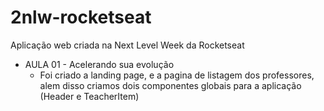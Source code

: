 # 2nlw-rocketseat
Aplicação web criada na Next Level Week da Rocketseat

  - AULA 01 - Acelerando sua evolução
    * Foi criado a landing page, e a pagina de listagem dos professores, alem disso criamos dois componentes globais para a aplicação (Header e TeacherItem)
